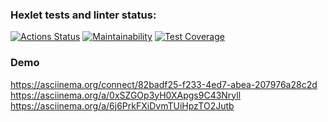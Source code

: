### Hexlet tests and linter status:
[![Actions Status](https://github.com/pavel-todorov/frontend-project-lvl2/workflows/hexlet-check/badge.svg)](https://github.com/pavel-todorov/frontend-project-lvl2/actions)
[![Maintainability](https://api.codeclimate.com/v1/badges/54ce0bfe088116ed72e7/maintainability)](https://codeclimate.com/github/pavel-todorov/frontend-project-lvl2/maintainability)
[![Test Coverage](https://api.codeclimate.com/v1/badges/54ce0bfe088116ed72e7/test_coverage)](https://codeclimate.com/github/pavel-todorov/frontend-project-lvl2/test_coverage)

### Demo
https://asciinema.org/connect/82badf25-f233-4ed7-abea-207976a28c2d
https://asciinema.org/a/0xSZGOp3yH0XApgs9C43Nryll
https://asciinema.org/a/6j6PrkFXiDvmTUiHpzTO2Jutb
